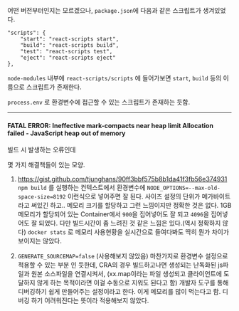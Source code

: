 

어떤 버전부터인지는 모르겠으나, `package.json`에 다음과 같은 스크립트가 생겨있었다.

```
"scripts": {
    "start": "react-scripts start",
    "build": "react-scripts build",
    "test": "react-scripts test",
    "eject": "react-scripts eject"
},
```

`node-modules` 내부에 `react-scripts/scripts` 에 들어가보면 `start`, `build` 등의 이름으로 스크립트가 존재한다.

`process.env` 로 환경변수에 접근할 수 있는 스크립트가 존재하는 듯함.

---

#### FATAL ERROR: Ineffective mark-compacts near heap limit Allocation failed - JavaScript heap out of memory

빌드 시 발생하는 오류인데

몇 가지 해결책들이 있는 모양.
1. https://gist.github.com/tjunghans/90ff3bbf575b8b1da41f3fb56e374931
`npm build` 를 실행하는 컨텍스트에서 환경변수에 `NODE_OPTIONS=--max-old-space-size=8192` 이런식으로 넣어주면 잘 된다. 
사이즈 설정의 단위가 메가바이트라고 써있긴 하고.. 메모리 크기를 할당하고 그런 느낌이지만 정확한 것은 없다. 
1GB 메모리가 할당되어 있는 Container에서 `900`을 집어넣어도 잘 되고 `4096`을 집어넣어도 잘 되었다. 
다만 빌드시간이 좀 느려진 것 같은 느낌은 있다.(역시 정확하지 않다) 
`docker stats` 로 메모리 사용현황을 실시간으로 들여다봐도 딱히 뭔가 차이가 보이지는 않았다.

2. `GENERATE_SOURCEMAP=false` (사용해보지 않았음)
마찬가지로 환경변수 설정으로 적용할 수 있는 부분 인 듯한데, 
CRA의 경우 빌드하고나면 생성되는 난독화된 js파일과 원본 소스파일을 연결시켜서,
(xx.map이라는 파일 생성되고 클라이언트에 도달하지 않게 하는 목적이라면 이걸 수동으로 지워도 된다고 함) 
개발자 도구를 통해 디버깅하기 쉽게 만들어주는 설정이라고 한다. 이게 메모리를 많이 먹는다고 함. 디버깅 하기 어려워진다는 뜻이라 적용해보지 않았다.











